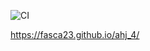 ![CI](https://github.com/fasca23/ahj_4/actions/workflows/web.yml/badge.svg)

https://fasca23.github.io/ahj_4/